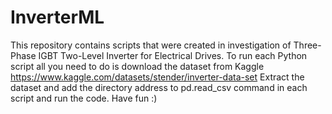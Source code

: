 # InverterML
This repository contains scripts that were created in investigation of Three-Phase IGBT Two-Level Inverter for Electrical Drives. 
To run each Python script all you need to do is download the dataset from Kaggle https://www.kaggle.com/datasets/stender/inverter-data-set
Extract the dataset and add the directory address to pd.read_csv command in each script and run the code. 
Have fun :) 
